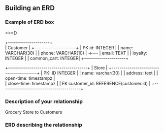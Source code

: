 ## Building an ERD 

### Example of ERD box
<>=D


+---------------------+     
| Customer            |
+---------------------+
| PK id: INTEGER      |
| name: VARCHAR(30)   |
| phone: VARCHAR(10)  | ->---
| email: TEXT         |
| loyalty: INTEGER    |
| common_cart: INTEGER|
+---------------------+
  
+----------------------------------------+
| Store                                  |
+----------------------------------------+
| PK: ID INTEGER                         |
| name: varchar(30)                      |
| address: text                          |
| open-time: timestampz                  |   
| close-time: timestampz                 |
| FK customer_id: REFERENCE(customer.id) |
+----------------------------------------+

### Description of your relationship
Grocery Store to Customers

### ERD describing the relationship